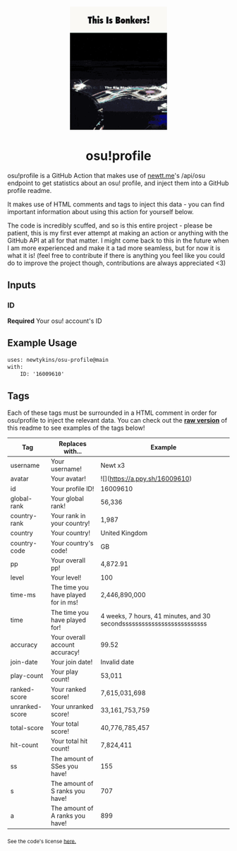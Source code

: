 <div align="center">
    <img src="readme.gif">
    <h1>osu!profile</h1>
</div>

osu!profile is a GitHub Action that makes use of [newtt.me](https://newtt.me/)'s /api/osu endpoint to get statistics about an osu! profile, and inject them into a GitHub profile readme.

It makes use of HTML comments and tags to inject this data - you can find important information about using this action for yourself below.

The code is incredibly scuffed, and so is this entire project - please be patient, this is my first ever attempt at making an action or anything with the GitHub API at all for that matter. I might come back to this in the future when I am more experienced and make it a tad more seamless, but for now it is what it is! (feel free to contribute if there is anything you feel like you could do to improve the project though, contributions are always appreciated <3)

## Inputs

### ID

**Required** Your osu! account's ID

## Example Usage

```
uses: newtykins/osu-profile@main
with:
	ID: '16009610'
```

## Tags

Each of these tags must be surrounded in a HTML comment in order for osu!profile to inject the relevant data. You can check out the [**raw version**](https://raw.githubusercontent.com/newtykins/osu-profile/main/readme.md) of this readme to see examples of the tags below!

| Tag            | Replaces with...                    | Example                                                                     |
| -------------- | ----------------------------------- | --------------------------------------------------------------------------- |
| username       | Your username!                      | <!--osu-username-->Newt x3<!--osu-username-->                               |
| avatar         | Your avatar!                        | ![](<!--osu-avatar-->https://a.ppy.sh/16009610<!--osu-avatar-->)                                     |
| id             | Your profile ID!                    | <!--osu-id-->16009610<!--osu-id-->                                          |
| global-rank    | Your global rank!                   | <!--osu-global-rank-->56,336<!--osu-global-rank-->                         |
| country-rank   | Your rank in your country!          | <!--osu-country-rank-->1,987<!--osu-country-rank-->                        |
| country        | Your country!                       | <!--osu-country-->United Kingdom<!--osu-country-->                          |
| country-code   | Your country's code!                | <!--osu-country-code-->GB<!--osu-country-code-->                            |
| pp             | Your overall pp!                    | <!--osu-pp-->4,872.91<!--osu-pp-->                                              |
| level          | Your level!                         | <!--osu-level-->100<!--osu-level-->                                         |
| time-ms        | The time you have played for in ms! | <!--osu-time-ms-->2,446,890,000<!--osu-time-ms-->                                        |
| time           | The time you have played for!       | <!--osu-time-->4 weeks, 7 hours, 41 minutes, and 30 secondssssssssssssssssssssssssss<!--osu-time--> |
| accuracy       | Your overall account accuracy!      | <!--osu-accuracy-->99.52<!--osu-accuracy-->                                 |
| join-date      | Your join date!                     | <!--osu-join-date-->Invalid date<!--osu-join-date-->         |
| play-count     | Your play count!                    | <!--osu-play-count-->53,011<!--osu-play-count-->                            |
| ranked-score   | Your ranked score!                  | <!--osu-ranked-score-->7,615,031,698<!--osu-ranked-score-->                 |
| unranked-score | Your unranked score!                | <!--osu-unranked-score-->33,161,753,759<!--osu-unranked-score-->                          |
| total-score    | Your total score!                   | <!--osu-total-score-->40,776,785,457<!--osu-total-score-->                  |
| hit-count      | Your total hit count!               | <!--osu-hit-count-->7,824,411<!--osu-hit-count-->                                    |
| ss             | The amount of SSes you have!        | <!--osu-ss-->155<!--osu-ss-->                                               |
| s              | The amount of S ranks you have!     | <!--osu-s-->707<!--osu-s-->                                                 |
| a              | The amount of A ranks you have!     | <!--osu-a-->899<!--osu-a-->                                                 |

<sub>See the code's license <a href="license.md">here.</sub>
